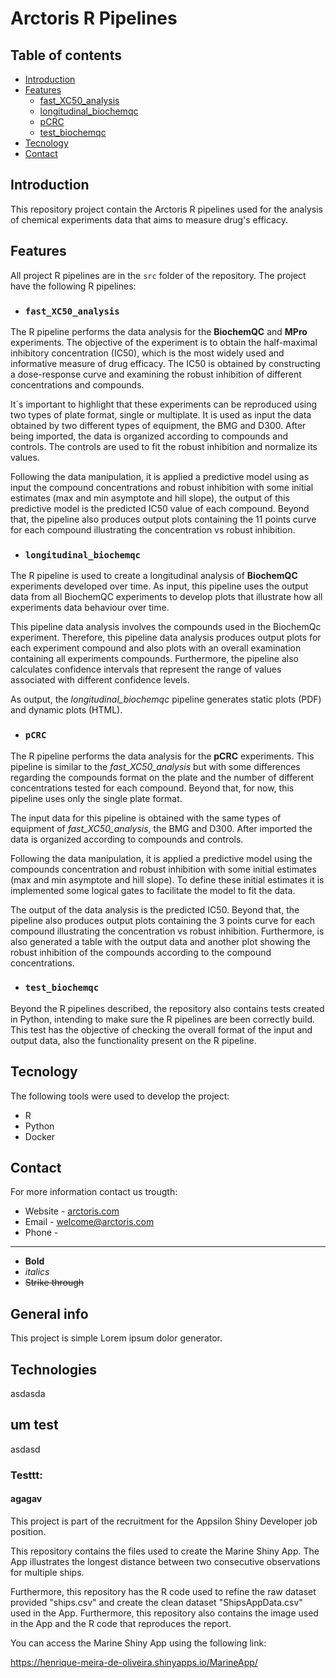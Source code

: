 # Arctoris R Pipelines

## Table of contents
* [Introduction](#introduction)
* [Features](#features)
  * [fast_XC50_analysis](#fast_XC50_analysis)
  * [longitudinal_biochemqc](#longitudinal_biochemqc)
  * [pCRC](#pCRC)
  * [test_biochemqc](#test_biochemqc)
* [Tecnology](#tecnology)
* [Contact](#contact)

## Introduction

This repository project contain the Arctoris R pipelines used for the analysis of chemical experiments data that aims to measure drug's efficacy. 

## Features

All project R pipelines are in the ```src``` folder of the repository. The project have the following R pipelines:

*  ### ```fast_XC50_analysis``` <a name="fast_XC50_analysis"></a>

The R pipeline performs the data analysis for the **BiochemQC** and **MPro** experiments. The objective of the experiment is to obtain the half-maximal inhibitory concentration (IC50), which is the most widely used and informative measure of drug efficacy. The IC50 is obtained by constructing a dose-response curve and examining the robust inhibition of different concentrations and compounds. 

It´s important to highlight that these experiments can be reproduced using two types of plate format, single or multiplate. It is used as input the data obtained by two different types of equipment, the BMG and D300. After being imported, the data is organized according to compounds and controls. The controls are used to fit the robust inhibition and normalize its values. 

Following the data manipulation, it is applied a predictive model using as input the compound concentrations and robust inhibition with some initial estimates (max and min asymptote and hill slope), the output of this predictive model is the predicted IC50 value of each compound. Beyond that, the pipeline also produces output plots containing the 11 points curve for each compound illustrating the concentration vs robust inhibition. 

* ### ```longitudinal_biochemqc``` <a name="longitudinal_biochemqc"></a>

The R pipeline is used to create a longitudinal analysis of **BiochemQC** experiments developed over time. As input, this pipeline uses the output data from all BiochemQC experiments to develop plots that illustrate how all experiments data behaviour over time.

This pipeline data analysis involves the compounds used in the BiochemQc experiment. Therefore, this pipeline data analysis produces output plots for each experiment compound and also plots with an overall examination containing all experiments compounds. Furthermore, the pipeline also calculates confidence intervals that represent the range of values associated with different confidence levels.

As output, the *longitudinal_biochemqc* pipeline generates static plots (PDF) and dynamic plots (HTML).

* ### ```pCRC``` <a name="pCRC"></a>

The R pipeline performs the data analysis for the **pCRC** experiments. This pipeline is similar to the *fast_XC50_analysis* but with some differences regarding the compounds format on the plate and the number of different concentrations tested for each compound. Beyond that, for now, this pipeline uses only the single plate format.

The input data for this pipeline is obtained with the same types of equipment of *fast_XC50_analysis*, the BMG and D300. After imported the data is organized according to compounds and controls.

Following the data manipulation, it is applied a predictive model using the compounds concentration and robust inhibition with some initial estimates (max and min asymptote and hill slope). To define these initial estimates it is implemented some logical gates to facilitate the model to fit the data. 

The output of the data analysis is the predicted IC50. Beyond that, the pipeline also produces output plots containing the 3 points curve for each compound illustrating the concentration vs robust inhibition. Furthermore, is also generated a table with the output data and another plot showing the robust inhibition of the compounds according to the compound concentrations.

* ### ```test_biochemqc``` <a name="test_biochemqc"></a>

Beyond the R pipelines described, the repository also contains tests created in Python, intending to make sure the R pipelines are been correctly build. This test has the objective of checking the overall format of the input and output data, also the functionality present on the R pipeline.

## Tecnology

The following tools were used to develop the project:

* R
* Python
* Docker

## Contact

For more information contact us trougth:

* Website - [arctoris.com](https://www.arctoris.com/)
* Email - welcome@arctoris.com
* Phone -


-----------------------------------------------------------------------------












- **Bold**
- _italics_
- ~~Strike through~~

## General info
This project is simple Lorem ipsum dolor generator.

## Technologies

asdasda

## um test

asdasd

### Testtt:

#### agagav

This project is part of the recruitment for the Appsilon Shiny Developer job position.

This repository contains the files used to create the Marine Shiny App. The App illustrates the longest distance between two consecutive observations for multiple ships.

Furthermore, this repository has the R code used to refine the raw dataset provided "ships.csv" and create the clean dataset "ShipsAppData.csv" used in the App. Furthermore, this repository also contains the image used in the App and the R code that reproduces the report.

You can access the Marine Shiny App using the following link: 

https://henrique-meira-de-oliveira.shinyapps.io/MarineApp/
